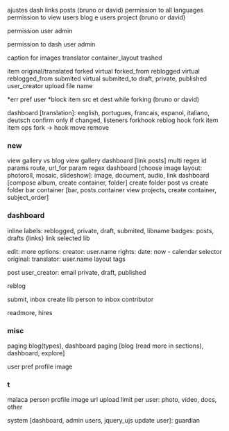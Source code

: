 ajustes dash links posts (bruno or david)
permission to all languages
permission to view users blog e users project (bruno or david)

permission user admin

permission to dash user admin

caption for images
translator
container_layout
trashed

item
original/translated
forked virtual
forked_from
reblogged virtual
reblogged_from
submited virtual
submited_to
draft, private, published
user_creator
upload file name

*err pref user
*block item src et dest while forking (bruno or david)


dashboard [translation]: english, portugues, francais, espanol, italiano, deutsch
confirm only if changed, listeners
forkhook
reblog
hook fork item
  item ops
  fork -> hook
  move
  remove

### new

view gallery vs blog view gallery
dashboard [link posts] multi regex id params route, url_for param regex
dashboard [choose image layout: photoroll, mosaic, slideshow]: image, document, audio, link
dashboard [compose album, create container, folder]
create folder post vs create folder bar
container [bar, posts container view projects, create container, subject_order]

### dashboard

inline labels: reblogged, private, draft, submited, libname
badges: posts, drafts {links}
link selected lib

edit: more options:
  creator: user.name
  rights:
  date: now - calendar selector
  original:
  translator: user.name
  layout
    tags 

post
  user_creator: email
  private, draft, published

reblog

submit, inbox
create lib person to inbox
contributor

readmore, hires

### misc

paging blog(types), dashboard
paging [blog (read more in sections), dashboard, explore]

user pref profile image

### t
malaca
person
profile image url
upload limit per user: photo, video, docs, other

system [dashboard, admin users, jquery_ujs update user]: guardian





